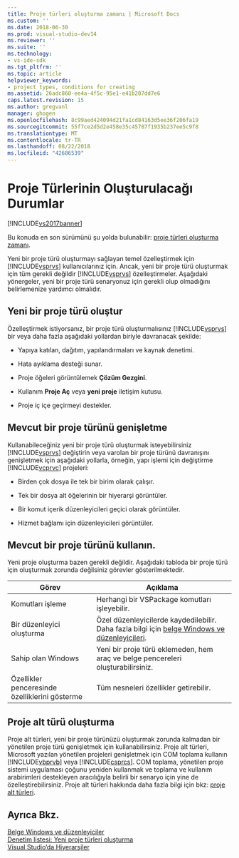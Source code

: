 ```yaml
---
title: Proje türleri oluşturma zamanı | Microsoft Docs
ms.custom: ''
ms.date: 2018-06-30
ms.prod: visual-studio-dev14
ms.reviewer: ''
ms.suite: ''
ms.technology:
- vs-ide-sdk
ms.tgt_pltfrm: ''
ms.topic: article
helpviewer_keywords:
- project types, conditions for creating
ms.assetid: 26adc860-ee4a-4f5c-95e1-e41b207dd7e6
caps.latest.revision: 15
ms.author: gregvanl
manager: ghogen
ms.openlocfilehash: 8c99aed424094d21fa1cd84163d5ee36f206fa19
ms.sourcegitcommit: 55f7ce2d5d2e458e35c45787f1935b237ee5c9f8
ms.translationtype: MT
ms.contentlocale: tr-TR
ms.lasthandoff: 08/22/2018
ms.locfileid: "42686539"
---
```

# <a name="when-to-create-project-types"></a>Proje Türlerinin Oluşturulacağı Durumlar
[!INCLUDE[vs2017banner](../../includes/vs2017banner.md)]

Bu konuda en son sürümünü şu yolda bulunabilir: [proje türleri oluşturma zamanı](https://docs.microsoft.com/visualstudio/extensibility/internals/when-to-create-project-types).  
  
Yeni bir proje türü oluşturmayı sağlayan temel özelleştirmek için [!INCLUDE[vsprvs](../../includes/vsprvs-md.md)] kullanıcılarınız için. Ancak, yeni bir proje türü oluşturmak için tüm gerekli değildir [!INCLUDE[vsprvs](../../includes/vsprvs-md.md)] özelleştirmeler. Aşağıdaki yönergeler, yeni bir proje türü senaryonuz için gerekli olup olmadığını belirlemenize yardımcı olmalıdır.  
  
## <a name="create-a-new-project-type"></a>Yeni bir proje türü oluştur  
 Özelleştirmek istiyorsanız, bir proje türü oluşturmalısınız [!INCLUDE[vsprvs](../../includes/vsprvs-md.md)] bir veya daha fazla aşağıdaki yollardan biriyle davranacak şekilde:  
  
-   Yapıya katılan, dağıtım, yapılandırmaları ve kaynak denetimi.  
  
-   Hata ayıklama desteği sunar.  
  
-   Proje öğeleri görüntülemek **Çözüm Gezgini**.  
  
-   Kullanım **Proje Aç** veya **yeni proje** iletişim kutusu.  
  
-   Proje iç içe geçirmeyi destekler.  
  
## <a name="extend-an-existing-project-type"></a>Mevcut bir proje türünü genişletme  
 Kullanabileceğiniz yeni bir proje türü oluşturmak isteyebilirsiniz [!INCLUDE[vsprvs](../../includes/vsprvs-md.md)] değiştirin veya varolan bir proje türünü davranışını genişletmek için aşağıdaki yollarla, örneğin, yapı işlemi için değiştirme [!INCLUDE[vcprvc](../../includes/vcprvc-md.md)] projeleri:  
  
-   Birden çok dosya ile tek bir birim olarak çalışır.  
  
-   Tek bir dosya alt öğelerinin bir hiyerarşi görüntüler.  
  
-   Bir komut içerik düzenleyicileri geçici olarak görüntüler.  
  
-   Hizmet bağlamı için düzenleyicileri görüntüler.  
  
## <a name="use-an-existing-project-type"></a>Mevcut bir proje türünü kullanın.  
 Yeni proje oluşturma bazen gerekli değildir. Aşağıdaki tabloda bir proje türü için oluşturmak zorunda değilsiniz görevler gösterilmektedir.  
  
|Görev|Açıklama|  
|----------|-----------------|  
|Komutları işleme|Herhangi bir VSPackage komutları işleyebilir.|  
|Bir düzenleyici oluşturma|Özel düzenleyicilerde kaydedilebilir. Daha fazla bilgi için [belge Windows ve düzenleyicileri](http://msdn.microsoft.com/en-us/603625e1-62b6-413a-bc44-089346e166bc).|  
|Sahip olan Windows|Yeni bir proje türü eklemeden, hem araç ve belge pencereleri oluşturabilirsiniz.|  
|Özellikler penceresinde özelliklerini gösterme|Tüm nesneleri özellikler getirebilir.|  
  
## <a name="create-a-project-subtype"></a>Proje alt türü oluşturma  
 Proje alt türleri, yeni bir proje türünüzü oluşturmak zorunda kalmadan bir yönetilen proje türü genişletmek için kullanabilirsiniz. Proje alt türleri, Microsoft yazılan yönetilen projeleri genişletmek için COM toplama kullanın [!INCLUDE[vbprvb](../../includes/vbprvb-md.md)] veya [!INCLUDE[csprcs](../../includes/csprcs-md.md)]. COM toplama, yönetilen proje sistemi uygulaması çoğunu yeniden kullanmak ve toplama ve kullanım arabirimleri destekleyen aracılığıyla belirli bir senaryo için yine de özelleştirebilirsiniz. Proje alt türleri hakkında daha fazla bilgi için bkz: [proje alt türleri](../../extensibility/internals/project-subtypes.md).  
  
## <a name="see-also"></a>Ayrıca Bkz.  
 [Belge Windows ve düzenleyiciler](http://msdn.microsoft.com/en-us/603625e1-62b6-413a-bc44-089346e166bc)   
 [Denetim listesi: Yeni proje türleri oluşturma](../../extensibility/internals/checklist-creating-new-project-types.md)   
 [Visual Studio’da Hiyerarşiler](../../extensibility/internals/hierarchies-in-visual-studio.md)


